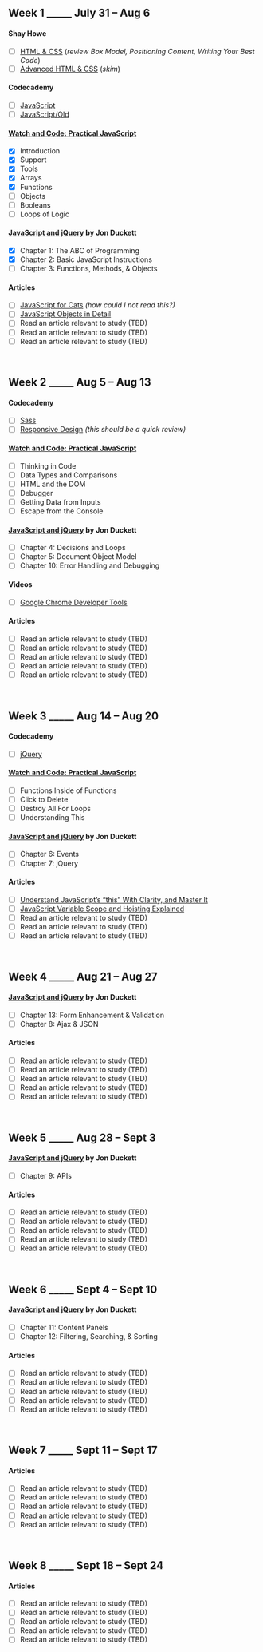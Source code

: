 ## Week 1 _____ July 31 – Aug 6
#### Shay Howe
- [ ] [HTML & CSS](http://learn.shayhowe.com/html-css/) (_review Box Model, Positioning Content, Writing Your Best Code_)
- [ ] [Advanced HTML & CSS](http://learn.shayhowe.com/advanced-html-css/) (_skim_)
#### Codecademy
- [ ] [JavaScript](https://www.codecademy.com/learn/learn-javascript)
- [ ] [JavaScript/Old](https://www.codecademy.com/learn/javascript)
#### [Watch and Code: Practical JavaScript](https://watchandcode.com)
- [x] Introduction
- [x] Support
- [x] Tools
- [x] Arrays
- [x] Functions
- [ ] Objects
- [ ] Booleans
- [ ] Loops of Logic
#### [JavaScript and jQuery](https://www.amazon.com/JavaScript-jQuery-Interactive-Front-End-Development/dp/1118871650/) by Jon Duckett
- [x] Chapter 1: The ABC of Programming
- [x] Chapter 2: Basic JavaScript Instructions
- [ ] Chapter 3: Functions, Methods, & Objects
#### Articles
- [ ] [JavaScript for Cats](http://jsforcats.com/) _(how could I not read this?)_
- [ ] [JavaScript Objects in Detail](http://javascriptissexy.com/javascript-objects-in-detail/)
- [ ] Read an article relevant to study (TBD)
- [ ] Read an article relevant to study (TBD)
- [ ] Read an article relevant to study (TBD)
<br>



## Week 2 _____ Aug 5 – Aug 13
#### Codecademy
- [ ] [Sass](https://www.codecademy.com/learn/learn-sass)
- [ ] [Responsive Design](https://www.codecademy.com/learn/learn-responsive-design) _(this should be a quick review)_
#### [Watch and Code: Practical JavaScript](https://watchandcode.com)
- [ ] Thinking in Code
- [ ] Data Types and Comparisons
- [ ] HTML and the DOM
- [ ] Debugger
- [ ] Getting Data from Inputs
- [ ] Escape from the Console
#### [JavaScript and jQuery](https://www.amazon.com/JavaScript-jQuery-Interactive-Front-End-Development/dp/1118871650/) by Jon Duckett
- [ ] Chapter 4: Decisions and Loops
- [ ] Chapter 5: Document Object Model
- [ ] Chapter 10: Error Handling and Debugging
#### Videos
- [ ] [Google Chrome Developer Tools](https://www.youtube.com/watch?v=JzZFccCEgGA)
#### Articles
- [ ] Read an article relevant to study (TBD)
- [ ] Read an article relevant to study (TBD)
- [ ] Read an article relevant to study (TBD)
- [ ] Read an article relevant to study (TBD)
- [ ] Read an article relevant to study (TBD)
<br>



## Week 3 _____ Aug 14 – Aug 20
#### Codecademy
- [ ] [jQuery](https://www.codecademy.com/learn/jquery)
#### [Watch and Code: Practical JavaScript](https://watchandcode.com)
- [ ] Functions Inside of Functions
- [ ] Click to Delete
- [ ] Destroy All For Loops
- [ ] Understanding This
#### [JavaScript and jQuery](https://www.amazon.com/JavaScript-jQuery-Interactive-Front-End-Development/dp/1118871650/) by Jon Duckett
- [ ] Chapter 6: Events
- [ ] Chapter 7: jQuery
#### Articles
- [ ] [Understand JavaScript’s “this” With Clarity, and Master It](http://javascriptissexy.com/understand-javascripts-this-with-clarity-and-master-it/)
- [ ] [JavaScript Variable Scope and Hoisting Explained](http://javascriptissexy.com/javascript-variable-scope-and-hoisting-explained/)
- [ ] Read an article relevant to study (TBD)
- [ ] Read an article relevant to study (TBD)
- [ ] Read an article relevant to study (TBD)
<br>



## Week 4 _____ Aug 21 – Aug 27
#### [JavaScript and jQuery](https://www.amazon.com/JavaScript-jQuery-Interactive-Front-End-Development/dp/1118871650/) by Jon Duckett
- [ ] Chapter 13: Form Enhancement & Validation
- [ ] Chapter 8: Ajax & JSON
#### Articles
- [ ] Read an article relevant to study (TBD)
- [ ] Read an article relevant to study (TBD)
- [ ] Read an article relevant to study (TBD)
- [ ] Read an article relevant to study (TBD)
- [ ] Read an article relevant to study (TBD)
<br>



## Week 5 _____ Aug 28 – Sept 3
#### [JavaScript and jQuery](https://www.amazon.com/JavaScript-jQuery-Interactive-Front-End-Development/dp/1118871650/) by Jon Duckett
- [ ] Chapter 9: APIs
#### Articles
- [ ] Read an article relevant to study (TBD)
- [ ] Read an article relevant to study (TBD)
- [ ] Read an article relevant to study (TBD)
- [ ] Read an article relevant to study (TBD)
- [ ] Read an article relevant to study (TBD)
<br>



## Week 6 _____ Sept 4 – Sept 10
#### [JavaScript and jQuery](https://www.amazon.com/JavaScript-jQuery-Interactive-Front-End-Development/dp/1118871650/) by Jon Duckett
- [ ] Chapter 11: Content Panels
- [ ] Chapter 12: Filtering, Searching, & Sorting
#### Articles
- [ ] Read an article relevant to study (TBD)
- [ ] Read an article relevant to study (TBD)
- [ ] Read an article relevant to study (TBD)
- [ ] Read an article relevant to study (TBD)
- [ ] Read an article relevant to study (TBD)
<br>



## Week 7 _____ Sept 11 – Sept 17
#### Articles
- [ ] Read an article relevant to study (TBD)
- [ ] Read an article relevant to study (TBD)
- [ ] Read an article relevant to study (TBD)
- [ ] Read an article relevant to study (TBD)
- [ ] Read an article relevant to study (TBD)
<br>



## Week 8 _____ Sept 18 – Sept 24
#### Articles
- [ ] Read an article relevant to study (TBD)
- [ ] Read an article relevant to study (TBD)
- [ ] Read an article relevant to study (TBD)
- [ ] Read an article relevant to study (TBD)
- [ ] Read an article relevant to study (TBD)
<br>

